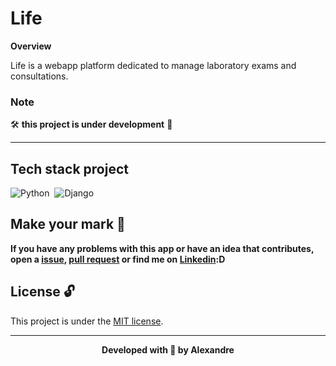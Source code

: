 # Life

**Overview**

Life is a webapp platform dedicated to manage laboratory exams and consultations.

### Note 
🛠️ **this project is under development** 🚧

---

## Tech stack project
![Python](https://img.shields.io/badge/-Python-05122A?style=flat&logo=Python)&nbsp;
![Django](https://img.shields.io/badge/-Django-05122A?style=flat&logo=Django)&nbsp;

## Make your mark :triangular_flag_on_post:      

**If you have any problems with this app or have an idea that contributes, open a [issue](https://github.com/upALX/Pygibb/issues), [pull request](https://github.com/upALX/Pygibb/pulls) or find me on [Linkedin](https://www.linkedin.com/in/upalx/):D**

## License :unlock:

This project is under the [MIT license](https://github.com/upALX/Pygibb/blob/main/LICENSE).

---
<div align="center">
  
**Developed with 💜 by Alexandre**

</div>
